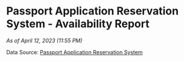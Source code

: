 # Passport Application Reservation System - Availability Report

*As of April 12, 2023 (11:55 PM)*

Data Source: [Passport Application Reservation System](https://eservices.immigration.gov.lk:8443/appointment/pages/reservationApplication.xhtml)